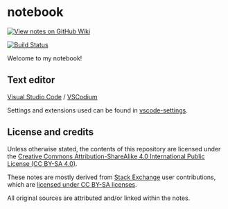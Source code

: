# notebook

[![View notes on GitHub Wiki](https://img.shields.io/badge/-View%20on%20GitHub%20Wiki-lime?style=for-the-badge&logo=github&labelColor=black&logoColor=white)](https://github.com/nmstreethran/notebook/wiki)

[![Build Status](https://travis-ci.org/nmstreethran/notebook.svg?branch=master)](https://travis-ci.org/nmstreethran/notebook)

Welcome to my notebook!

## Text editor

[Visual Studio Code](https://code.visualstudio.com/) / [VSCodium](https://vscodium.com/)

Settings and extensions used can be found in [vscode-settings](vscode-settings/).

## License and credits

Unless otherwise stated, the contents of this repository are licensed under the [Creative Commons Attribution-ShareAlike 4.0 International Public License (CC BY-SA 4.0)](https://creativecommons.org/licenses/by-sa/4.0/).

These notes are mostly derived from [Stack Exchange](https://stackexchange.com/) user contributions, which are [licensed under CC BY-SA licenses](https://stackoverflow.com/help/licensing).

All original sources are attributed and/or linked within the notes.
